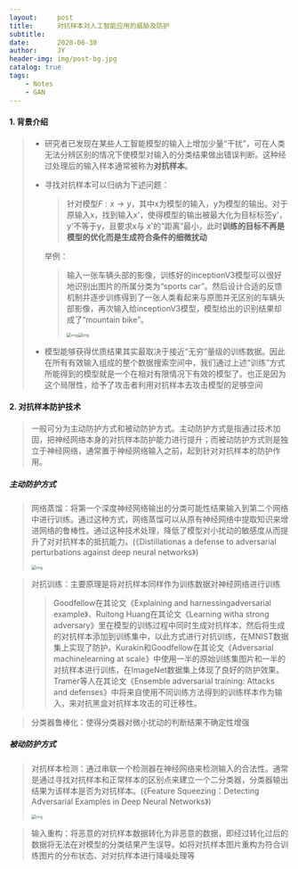 ```yaml
---
layout:     post
title:      对抗样本对人工智能应用的威胁及防护
subtitle:   
date:       2020-06-30
author:     JY
header-img: img/post-bg.jpg
catalog: true
tags:
    - Notes
    - GAN
---
```




#### 1. 背景介绍

> - 研究者已发现在某些人工智能模型的输入上增加少量“干扰”，可在人类无法分辨区别的情况下使模型对输入的分类结果做出错误判断。这种经过处理后的输入样本通常被称为**对抗样本**。
>
> - 寻找对抗样本可以归纳为下述问题：
>
>   > 针对模型$F:x \rightarrow y$，其中x为模型的输入，y为模型的输出。对于原输入x，找到输入x'，使得模型的输出被最大化为目标标签y'，y'不等于y，且要求x与 x'的“距离”最小，此时**训练的目标不再是模型的优化而是生成符合条件的细微扰动**
>   
>   举例：
>   
>   >  输入一张车辆头部的影像，训练好的inceptionV3模型可以很好地识别出图片的所属分类为“sports car”。然后设计合适的反馈机制并逐步训练得到了一张人类看起来与原图并无区别的车辆头部影像，再次输入给inceptionV3模型，模型给出的识别结果却成了“mountain bike”。
>   >
>   > <img src="https://github.com/ZJU-CVs/zju-cvs.github.io/raw/master/img/notes/adversarial-sample/1.png" alt="img" style="zoom:50%;" /><img src="https://github.com/ZJU-CVs/zju-cvs.github.io/raw/master/img/notes/adversarial-sample/2.png" alt="img" style="zoom:50%;" />
>
> - 模型能够获得优质结果其实最取决于接近“无穷”量级的训练数据。因此在所有有效输入组成的整个数据搜索空间中，我们通过上述“训练”方式所能得到的模型就是一个在相对有限情况下有效的模型了。也正是因为这个局限性，给予了攻击者利用对抗样本去攻击模型的足够空间



#### 2. 对抗样本防护技术

> 一般可分为主动防护方式和被动防护方式。主动防护方式是指通过技术加固，把神经网络本身的对抗样本防护能力进行提升；而被动防护方式则是独立于神经网络，通常置于神经网络输入之前，起到针对对抗样本的防护作用。
>
> 

##### **主动防护方式**

> 网络蒸馏：将第一个深度神经网络输出的分类可能性结果输入到第二个网络中进行训练。通过这种方式，网络蒸馏可以从原有神经网络中提取知识来增进网络的鲁棒性。通过这种技术处理，降低了模型对小扰动的敏感度从而提升了对对抗样本的抵抗能力。(《Distillationas a defense to adversarial perturbations against deep neural networks》)
>
> <img src="https://github.com/ZJU-CVs/zju-cvs.github.io/raw/master/img/notes/adversarial-sample/3.png" alt="img" style="zoom:50%;" />
>
> 



> 对抗训练：主要原理是将对抗样本同样作为训练数据对神经网络进行训练
>
> > Goodfellow在其论文《Explaining and harnessingadversarial example》、Ruitong Huang在其论文《Learning witha strong adversary》里在模型的训练过程中同时生成对抗样本，然后将生成的对抗样本添加到训练集中，以此方式进行对抗训练，在MNIST数据集上实现了防护。Kurakin和Goodfellow在其论文《Adversarial machinelearning at scale》中使用一半的原始训练集图片和一半的对抗样本进行训练，在ImageNet数据集上体现了良好的防护效果。Tramèr等人在其论文《Ensemble adversarial training: Attacks and defenses》中将来自使用不同训练方法得到的训练样本作为输入，来对抗黑盒对抗样本攻击的可迁移性。



> 分类器鲁棒化：使得分类器对微小扰动的判断结果不确定性增强



##### **被动防护方式**

> 对抗样本检测：通过串联一个检测器在神经网络来检测输入的合法性。通常是通过寻找对抗样本和正常样本的区别点来建立一个二分类器，分类器输出结果为该样本是否为对抗样本。(《Feature Squeezing：Detecting Adversarial Examples in Deep Neural Networks》)
>
> <img src="https://github.com/ZJU-CVs/zju-cvs.github.io/raw/master/img/notes/adversarial-sample/4.png" alt="img" style="zoom:50%;" />



> 输入重构：将恶意的对抗样本数据转化为非恶意的数据，即经过转化过后的数据将无法在对模型的分类结果产生误导。如将对抗样本图片重构为符合训练图片的分布状态、对对抗样本进行降噪处理等

